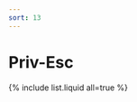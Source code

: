```yaml
---
sort: 13
---
```


# Priv\-Esc 

<!-- 
```
{% raw %}{% include list.liquid all=true %}{% endraw %}
``` -->

{% include list.liquid all=true %}
